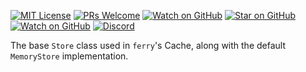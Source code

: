 [![MIT License][license-badge]][license-link]
[![PRs Welcome][prs-badge]][prs-link]
[![Watch on GitHub][github-watch-badge]][github-watch-link]
[![Star on GitHub][github-star-badge]][github-star-link]
[![Watch on GitHub][github-forks-badge]][github-forks-link]
[![Discord][discord-badge]][discord-link]

[license-badge]: https://img.shields.io/github/license/gql-dart/ferry.svg?style=for-the-badge

[license-link]: https://github.com/gql-dart/ferry/blob/master/LICENSE

[prs-badge]: https://img.shields.io/badge/PRs-welcome-brightgreen.svg?style=for-the-badge

[prs-link]: https://github.com/gql-dart/ferry/issues

[github-watch-badge]: https://img.shields.io/github/watchers/gql-dart/ferry.svg?style=for-the-badge&logo=github&logoColor=ffffff

[github-watch-link]: https://github.com/gql-dart/ferry/watchers

[github-star-badge]: https://img.shields.io/github/stars/gql-dart/ferry.svg?style=for-the-badge&logo=github&logoColor=ffffff

[github-star-link]: https://github.com/gql-dart/ferry/stargazers

[github-forks-badge]: https://img.shields.io/github/forks/gql-dart/ferry.svg?style=for-the-badge&logo=github&logoColor=ffffff

[github-forks-link]: https://github.com/gql-dart/ferry/network/members

[discord-badge]: https://img.shields.io/discord/559455668810153989.svg?style=for-the-badge&logo=discord&logoColor=ffffff

[discord-link]: https://discord.gg/YBFCTXNbwY

The base `Store` class used in `ferry`'s Cache, along with the default `MemoryStore` implementation.